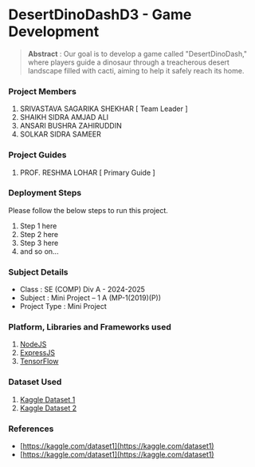 # DesertDinoDashD3 - Game Development

> **Abstract** : Our goal is to develop a game called "DesertDinoDash," where players guide a dinosaur through a treacherous desert landscape filled with cacti, aiming to help it safely reach its home.

### Project Members
1. SRIVASTAVA SAGARIKA SHEKHAR  [ Team Leader ] 
2. SHAIKH SIDRA AMJAD ALI 
3. ANSARI BUSHRA ZAHIRUDDIN 
4. SOLKAR SIDRA SAMEER 

### Project Guides
1. PROF. RESHMA LOHAR  [ Primary Guide ] 

### Deployment Steps
Please follow the below steps to run this project.
1. Step 1 here
2. Step 2 here
3. Step 3 here
3. and so on...

### Subject Details
- Class : SE (COMP) Div A - 2024-2025
- Subject : Mini Project – 1 A  (MP-1(2019)(P))
- Project Type : Mini Project

### Platform, Libraries and Frameworks used
1. [NodeJS](https://nodejs.org)
2. [ExpressJS](https://expressjs.org)
3. [TensorFlow](https://tensorflowjs.com)

### Dataset Used
1. [Kaggle Dataset 1](https://kaggle.com/dataset1)
2. [Kaggle Dataset 2](https://kaggle.com/dataset2)

### References
- [https://kaggle.com/dataset1](https://kaggle.com/dataset1)
- [https://kaggle.com/dataset1](https://kaggle.com/dataset1)
